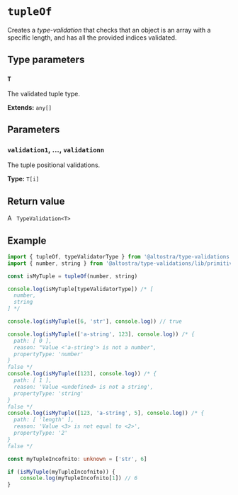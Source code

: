 # `tupleOf`
Creates a *type-validation* that checks that an object is an array with a specific length,
and has all the provided indices validated.

## Type parameters

### `T`
The validated tuple type.

**Extends:** `any[]`

## Parameters

### `validation1`, ..., `validationn`
The tuple positional validations.

**Type:** `T[i]`

## Return value
A ` TypeValidation<T>`

## Example

```ts
import { tupleOf, typeValidatorType } from '@altostra/type-validations'
import { number, string } from '@altostra/type-validations/lib/primitives'

const isMyTuple = tupleOf(number, string)

console.log(isMyTuple[typeValidatorType]) /* [
  number,
  string
] */

console.log(isMyTuple([6, 'str'], console.log)) // true

console.log(isMyTuple(['a-string', 123], console.log)) /* {
  path: [ 0 ],
  reason: "Value <'a-string'> is not a number",
  propertyType: 'number'
}
false */
console.log(isMyTuple([123], console.log)) /* {
  path: [ 1 ],
  reason: 'Value <undefined> is not a string',
  propertyType: 'string'
}
false */
console.log(isMyTuple([123, 'a-string', 5], console.log)) /* {
  path: [ 'length' ],
  reason: 'Value <3> is not equal to <2>',
  propertyType: '2'
}
false */

const myTupleIncofnito: unknown = ['str', 6]

if (isMyTuple(myTupleIncofnito)) {
    console.log(myTupleIncofnito[1]) // 6
}
```
